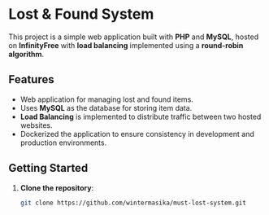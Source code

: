# Lost & Found System

This project is a simple web application built with **PHP** and **MySQL**, hosted on **InfinityFree** with **load balancing** implemented using a **round-robin algorithm**.

## Features

- Web application for managing lost and found items.
- Uses **MySQL** as the database for storing item data.
- **Load Balancing** is implemented to distribute traffic between two hosted websites.
- Dockerized the application to ensure consistency in development and production environments.

## Getting Started

1. **Clone the repository**:
   ```bash
   git clone https://github.com/wintermasika/must-lost-system.git
